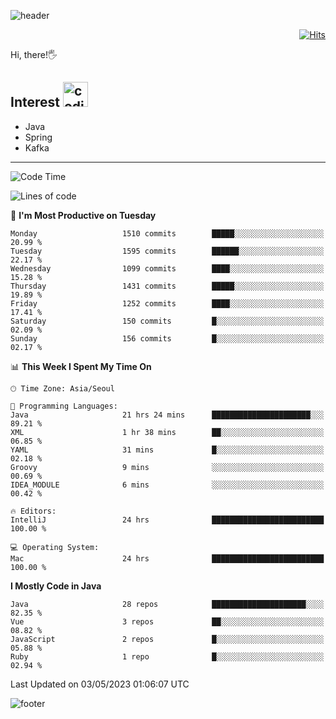 ![header](https://capsule-render.vercel.app/api?type=soft&color=gradient&text=%20%20Gnoyes%20%20&fontAlign=30&fontSize=30&textBg=true&desc=Backend%20Developer&descAlign=60&descAlignY=50&&descSize=30)

<div align=right>
  
[![Hits](https://hits.seeyoufarm.com/api/count/incr/badge.svg?url=https%3A%2F%2Fgithub.com%2Fjeff-seyong)](https://hits.seeyoufarm.com)

</div>


Hi, there!🖐

## Interest <img src="https://media.giphy.com/media/bx3Cvt88j7PtM4SOaS/giphy.gif" alt="coding" width="40px" />

- Java
- Spring
- Kafka

---

<!--START_SECTION:waka-->
![Code Time](http://img.shields.io/badge/Code%20Time-472%20hrs%2054%20mins-blue)

![Lines of code](https://img.shields.io/badge/From%20Hello%20World%20I%27ve%20Written-788.9%20thousand%20lines%20of%20code-blue)

📅 **I'm Most Productive on Tuesday** 

```text
Monday                   1510 commits        █████░░░░░░░░░░░░░░░░░░░░   20.99 % 
Tuesday                  1595 commits        ██████░░░░░░░░░░░░░░░░░░░   22.17 % 
Wednesday                1099 commits        ████░░░░░░░░░░░░░░░░░░░░░   15.28 % 
Thursday                 1431 commits        █████░░░░░░░░░░░░░░░░░░░░   19.89 % 
Friday                   1252 commits        ████░░░░░░░░░░░░░░░░░░░░░   17.41 % 
Saturday                 150 commits         █░░░░░░░░░░░░░░░░░░░░░░░░   02.09 % 
Sunday                   156 commits         █░░░░░░░░░░░░░░░░░░░░░░░░   02.17 % 
```


📊 **This Week I Spent My Time On** 

```text
🕑︎ Time Zone: Asia/Seoul

💬 Programming Languages: 
Java                     21 hrs 24 mins      ██████████████████████░░░   89.21 % 
XML                      1 hr 38 mins        ██░░░░░░░░░░░░░░░░░░░░░░░   06.85 % 
YAML                     31 mins             █░░░░░░░░░░░░░░░░░░░░░░░░   02.18 % 
Groovy                   9 mins              ░░░░░░░░░░░░░░░░░░░░░░░░░   00.69 % 
IDEA_MODULE              6 mins              ░░░░░░░░░░░░░░░░░░░░░░░░░   00.42 % 

🔥 Editors: 
IntelliJ                 24 hrs              █████████████████████████   100.00 % 

💻 Operating System: 
Mac                      24 hrs              █████████████████████████   100.00 % 
```

**I Mostly Code in Java** 

```text
Java                     28 repos            █████████████████████░░░░   82.35 % 
Vue                      3 repos             ██░░░░░░░░░░░░░░░░░░░░░░░   08.82 % 
JavaScript               2 repos             █░░░░░░░░░░░░░░░░░░░░░░░░   05.88 % 
Ruby                     1 repo              █░░░░░░░░░░░░░░░░░░░░░░░░   02.94 % 
```




 Last Updated on 03/05/2023 01:06:07 UTC
<!--END_SECTION:waka-->

<!--

<div align=center>
  
[![Gmail Badge](https://img.shields.io/badge/Gmail-d14836?style=flat&logo=Gmail&logoColor=white&link=mailto:sedragon.kim@gmail.com)](mailto:sedragon.kim@gmail.com) 

</div>

-->


![footer](https://capsule-render.vercel.app/api?type=waving&color=gradient&height=300&section=footer&animation=twinkling&reversal=true)
